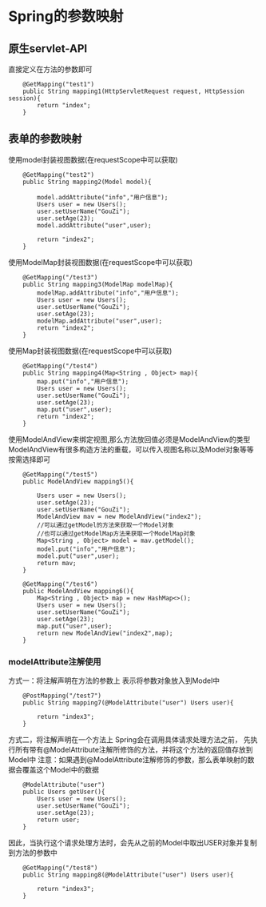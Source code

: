 # Spring的参数映射

## 原生servlet-API
直接定义在方法的参数即可
```
    @GetMapping("test1")
    public String mapping1(HttpServletRequest request, HttpSession session){
        return "index";
    }
```

## 表单的参数映射
使用model封装视图数据(在requestScope中可以获取)
```
    @GetMapping("test2")
    public String mapping2(Model model){

        model.addAttribute("info","用户信息");
        Users user = new Users();
        user.setUserName("GouZi");
        user.setAge(23);
        model.addAttribute("user",user);

        return "index2";
    }

```
使用ModelMap封装视图数据(在requestScope中可以获取)
```
    @GetMapping("/test3")
    public String mapping3(ModelMap modelMap){
        modelMap.addAttribute("info","用户信息");
        Users user = new Users();
        user.setUserName("GouZi");
        user.setAge(23);
        modelMap.addAttribute("user",user);
        return "index2";
    }
```
使用Map封装视图数据(在requestScope中可以获取)
```
    @GetMapping("/test4")
    public String mapping4(Map<String , Object> map){
        map.put("info","用户信息");
        Users user = new Users();
        user.setUserName("GouZi");
        user.setAge(23);
        map.put("user",user);
        return "index2";
    }
```
使用ModelAndView来绑定视图,那么方法放回值必须是ModelAndView的类型
ModelAndView有很多构造方法的重载，可以传入视图名称以及Model对象等等按需选择即可
```
    @GetMapping("/test5")
    public ModelAndView mapping5(){

        Users user = new Users();
        user.setAge(23);
        user.setUserName("GouZi");
        ModelAndView mav = new ModelAndView("index2");
        //可以通过getModel的方法来获取一个Model对象
        //也可以通过getModelMap方法来获取一个ModelMap对象
        Map<String , Object> model = mav.getModel();
        model.put("info","用户信息");
        model.put("user",user);
        return mav;
    }
	
	@GetMapping("/test6")
    public ModelAndView mapping6(){
        Map<String , Object> map = new HashMap<>();
        Users user = new Users();
        user.setUserName("GouZi");
        user.setAge(23);
        map.put("user",user);
        return new ModelAndView("index2",map);
    }
```
### modelAttribute注解使用
方式一：将注解声明在方法的参数上
表示将参数对象放入到Model中
```
    @PostMapping("/test7")
    public String mapping7(@ModelAttribute("user") Users user){

        return "index3";
    }
```
方式二，将注解声明在一个方法上
Spring会在调用具体请求处理方法之前，
先执行所有带有@ModelAttribute注解所修饰的方法，并将这个方法的返回值存放到Model中
注意：如果遇到@ModelAttribute注解修饰的参数，那么表单映射的数据会覆盖这个Model中的数据
```
 	@ModelAttribute("user")
    public Users getUser(){
        Users user = new Users();
        user.setUserName("GouZi");
        user.setAge(23);
        return user;
    }

```
因此，当执行这个请求处理方法时，会先从之前的Model中取出USER对象并复制到方法的参数中
```
    @GetMapping("/test8")
    public String mapping8(@ModelAttribute("user") Users user){

        return "index3";
    }

```